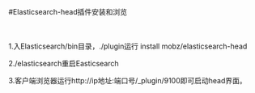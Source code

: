 #Elasticsearch-head插件安装和浏览
<br/>
<br/>
</br>

1.入Elasticsearch/bin目录，./plugin运行 install mobz/elasticsearch-head
<br/>

2./elasticsearch重启Easticsearch
</br>

3.客户端浏览器运行http://ip地址:端口号/_plugin/9100即可启动head界面。
